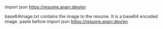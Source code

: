 import json https://resume.anarr.dev/en

base64image.txt contains the image to the resume. It is a base64 encoded image.
paste before import json https://resume.anarr.dev/en